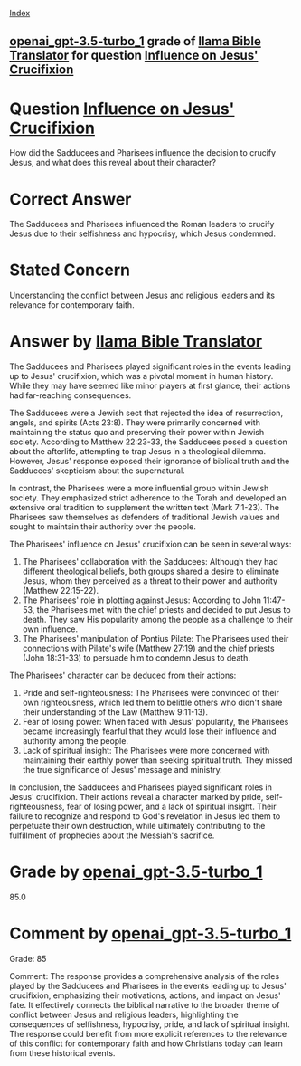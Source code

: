 
[Index](../../../../index.md)
## [openai_gpt-3.5-turbo_1](../../../grading_models/openai_gpt-3.5-turbo_1.md) grade of [llama Bible Translator](../../../answering_models/llama_Bible_Translator.md) for question [Influence on Jesus' Crucifixion](../../../questions/Influence_on_Jesus__Crucifixion.md)

# Question [Influence on Jesus' Crucifixion](../../../questions/Influence_on_Jesus__Crucifixion.md)
How did the Sadducees and Pharisees influence the decision to crucify Jesus, and what does this reveal about their character?

# Correct Answer
The Sadducees and Pharisees influenced the Roman leaders to crucify Jesus due to their selfishness and hypocrisy, which Jesus condemned.

# Stated Concern
Understanding the conflict between Jesus and religious leaders and its relevance for contemporary faith.

# Answer by [llama Bible Translator](../../../answering_models/llama_Bible_Translator.md)
The Sadducees and Pharisees played significant roles in the events leading up to Jesus' crucifixion, which was a pivotal moment in human history. While they may have seemed like minor players at first glance, their actions had far-reaching consequences.

The Sadducees were a Jewish sect that rejected the idea of resurrection, angels, and spirits (Acts 23:8). They were primarily concerned with maintaining the status quo and preserving their power within Jewish society. According to Matthew 22:23-33, the Sadducees posed a question about the afterlife, attempting to trap Jesus in a theological dilemma. However, Jesus' response exposed their ignorance of biblical truth and the Sadducees' skepticism about the supernatural.

In contrast, the Pharisees were a more influential group within Jewish society. They emphasized strict adherence to the Torah and developed an extensive oral tradition to supplement the written text (Mark 7:1-23). The Pharisees saw themselves as defenders of traditional Jewish values and sought to maintain their authority over the people.

The Pharisees' influence on Jesus' crucifixion can be seen in several ways:

1. The Pharisees' collaboration with the Sadducees: Although they had different theological beliefs, both groups shared a desire to eliminate Jesus, whom they perceived as a threat to their power and authority (Matthew 22:15-22).
2. The Pharisees' role in plotting against Jesus: According to John 11:47-53, the Pharisees met with the chief priests and decided to put Jesus to death. They saw His popularity among the people as a challenge to their own influence.
3. The Pharisees' manipulation of Pontius Pilate: The Pharisees used their connections with Pilate's wife (Matthew 27:19) and the chief priests (John 18:31-33) to persuade him to condemn Jesus to death.

The Pharisees' character can be deduced from their actions:

1. Pride and self-righteousness: The Pharisees were convinced of their own righteousness, which led them to belittle others who didn't share their understanding of the Law (Matthew 9:11-13).
2. Fear of losing power: When faced with Jesus' popularity, the Pharisees became increasingly fearful that they would lose their influence and authority among the people.
3. Lack of spiritual insight: The Pharisees were more concerned with maintaining their earthly power than seeking spiritual truth. They missed the true significance of Jesus' message and ministry.

In conclusion, the Sadducees and Pharisees played significant roles in Jesus' crucifixion. Their actions reveal a character marked by pride, self-righteousness, fear of losing power, and a lack of spiritual insight. Their failure to recognize and respond to God's revelation in Jesus led them to perpetuate their own destruction, while ultimately contributing to the fulfillment of prophecies about the Messiah's sacrifice.

# Grade by [openai_gpt-3.5-turbo_1](../../../grading_models/openai_gpt-3.5-turbo_1.md)
85.0

# Comment by [openai_gpt-3.5-turbo_1](../../../grading_models/openai_gpt-3.5-turbo_1.md)
Grade: 85

Comment: The response provides a comprehensive analysis of the roles played by the Sadducees and Pharisees in the events leading up to Jesus' crucifixion, emphasizing their motivations, actions, and impact on Jesus' fate. It effectively connects the biblical narrative to the broader theme of conflict between Jesus and religious leaders, highlighting the consequences of selfishness, hypocrisy, pride, and lack of spiritual insight. The response could benefit from more explicit references to the relevance of this conflict for contemporary faith and how Christians today can learn from these historical events.
